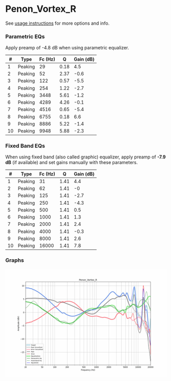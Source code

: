 # Penon_Vortex_R
See [usage instructions](https://github.com/jaakkopasanen/AutoEq#usage) for more options and info.

### Parametric EQs
Apply preamp of -4.8 dB when using parametric equalizer.

|   # | Type    |   Fc (Hz) |    Q |   Gain (dB) |
|-----|---------|-----------|------|-------------|
|   1 | Peaking |        29 | 0.18 |         4.5 |
|   2 | Peaking |        52 | 2.37 |        -0.6 |
|   3 | Peaking |       122 | 0.57 |        -5.5 |
|   4 | Peaking |       254 | 1.22 |        -2.7 |
|   5 | Peaking |      3448 | 5.61 |        -1.2 |
|   6 | Peaking |      4289 | 4.26 |        -0.1 |
|   7 | Peaking |      4516 | 0.65 |        -5.4 |
|   8 | Peaking |      6755 | 0.18 |         6.6 |
|   9 | Peaking |      8886 | 5.22 |        -1.4 |
|  10 | Peaking |      9948 | 5.88 |        -2.3 |

### Fixed Band EQs
When using fixed band (also called graphic) equalizer, apply preamp of **-7.9 dB** (if available) and set gains manually with these parameters.

|   # | Type    |   Fc (Hz) |    Q |   Gain (dB) |
|-----|---------|-----------|------|-------------|
|   1 | Peaking |        31 | 1.41 |         4.4 |
|   2 | Peaking |        62 | 1.41 |        -0   |
|   3 | Peaking |       125 | 1.41 |        -2.7 |
|   4 | Peaking |       250 | 1.41 |        -4.3 |
|   5 | Peaking |       500 | 1.41 |         0.5 |
|   6 | Peaking |      1000 | 1.41 |         1.3 |
|   7 | Peaking |      2000 | 1.41 |         2.4 |
|   8 | Peaking |      4000 | 1.41 |        -0.3 |
|   9 | Peaking |      8000 | 1.41 |         2.6 |
|  10 | Peaking |     16000 | 1.41 |         7.8 |

### Graphs
![](./Penon_Vortex_R.png)
